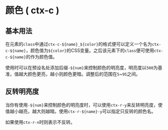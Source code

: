 # 颜色 ( ctx-c )

## 基本用法

在元素的`class`中通过`ctx-c-${name}_${color}`的格式便可以定义一个名为`ctx-c-${name}`，颜色值为`${color}`的CSS变量。之后该元素下的`class`便可使用`ctx-c-${name}`的作为颜色值。

使用时可以在预设名处添加后缀`-${num}`来控制颜色的明亮度，明亮度以`500`为基准，值越大颜色更亮，越小则颜色更暗。调整后的范围在`5`~`95`之间。

<demo vue="context-color/base.vue"/>

## 反转明亮度

当你有使用`-${num}`来控制颜色的明亮度时，可以使用`ctx-r-y`来反转明亮度，使值越小越亮，越大则越暗。使用`ctx-r-${name}-y`可以指定只反转的颜色名。

如果使用`ctx-r-n`时则表示不反转。

<demo vue="context-color/reverse.vue"/>
